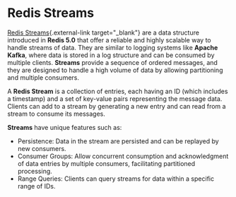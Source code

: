 # Redis Streams

[Redis Streams](https://redis.io/docs/data-types/streams/){.external-link target="_blank"} are a data structure introduced in **Redis 5.0** that offer a reliable and highly scalable way to handle streams of data. They are similar to logging systems like **Apache Kafka**, where data is stored in a log structure and can be consumed by multiple clients. **Streams** provide a sequence of ordered messages, and they are designed to handle a high volume of data by allowing partitioning and multiple consumers.

A **Redis Stream** is a collection of entries, each having an ID (which includes a timestamp) and a set of key-value pairs representing the message data. Clients can add to a stream by generating a new entry and can read from a stream to consume its messages.

**Streams** have unique features such as:

- Persistence: Data in the stream are persisted and can be replayed by new consumers.
- Consumer Groups: Allow concurrent consumption and acknowledgment of data entries by multiple consumers, facilitating partitioned processing.
- Range Queries: Clients can query streams for data within a specific range of IDs.
